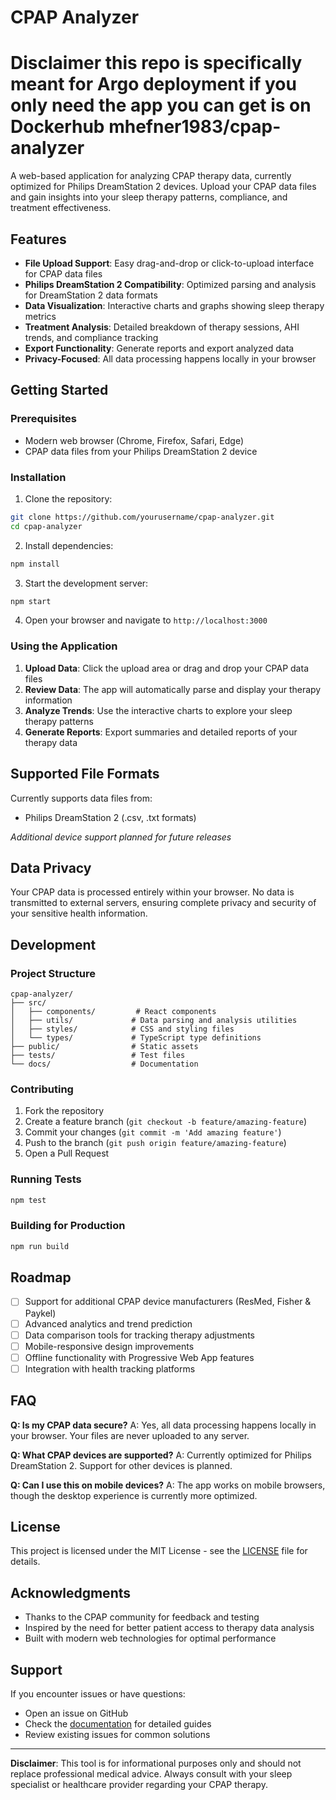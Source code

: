# CPAP Analyzer

# Disclaimer this repo is specifically meant for Argo deployment if you only need the app you can get is on Dockerhub mhefner1983/cpap-analyzer

A web-based application for analyzing CPAP therapy data, currently optimized for Philips DreamStation 2 devices. Upload your CPAP data files and gain insights into your sleep therapy patterns, compliance, and treatment effectiveness.

## Features

- **File Upload Support**: Easy drag-and-drop or click-to-upload interface for CPAP data files
- **Philips DreamStation 2 Compatibility**: Optimized parsing and analysis for DreamStation 2 data formats
- **Data Visualization**: Interactive charts and graphs showing sleep therapy metrics
- **Treatment Analysis**: Detailed breakdown of therapy sessions, AHI trends, and compliance tracking
- **Export Functionality**: Generate reports and export analyzed data
- **Privacy-Focused**: All data processing happens locally in your browser

## Getting Started

### Prerequisites

- Modern web browser (Chrome, Firefox, Safari, Edge)
- CPAP data files from your Philips DreamStation 2 device

### Installation

1. Clone the repository:
```bash
git clone https://github.com/yourusername/cpap-analyzer.git
cd cpap-analyzer
```

2. Install dependencies:
```bash
npm install
```

3. Start the development server:
```bash
npm start
```

4. Open your browser and navigate to `http://localhost:3000`

### Using the Application

1. **Upload Data**: Click the upload area or drag and drop your CPAP data files
2. **Review Data**: The app will automatically parse and display your therapy information
3. **Analyze Trends**: Use the interactive charts to explore your sleep therapy patterns
4. **Generate Reports**: Export summaries and detailed reports of your therapy data

## Supported File Formats

Currently supports data files from:
- Philips DreamStation 2 (.csv, .txt formats)

*Additional device support planned for future releases*

## Data Privacy

Your CPAP data is processed entirely within your browser. No data is transmitted to external servers, ensuring complete privacy and security of your sensitive health information.

## Development

### Project Structure

```
cpap-analyzer/
├── src/
│   ├── components/         # React components
│   ├── utils/             # Data parsing and analysis utilities
│   ├── styles/            # CSS and styling files
│   └── types/             # TypeScript type definitions
├── public/                # Static assets
├── tests/                 # Test files
└── docs/                  # Documentation
```

### Contributing

1. Fork the repository
2. Create a feature branch (`git checkout -b feature/amazing-feature`)
3. Commit your changes (`git commit -m 'Add amazing feature'`)
4. Push to the branch (`git push origin feature/amazing-feature`)
5. Open a Pull Request

### Running Tests

```bash
npm test
```

### Building for Production

```bash
npm run build
```

## Roadmap

- [ ] Support for additional CPAP device manufacturers (ResMed, Fisher & Paykel)
- [ ] Advanced analytics and trend prediction
- [ ] Data comparison tools for tracking therapy adjustments
- [ ] Mobile-responsive design improvements
- [ ] Offline functionality with Progressive Web App features
- [ ] Integration with health tracking platforms

## FAQ

**Q: Is my CPAP data secure?**
A: Yes, all data processing happens locally in your browser. Your files are never uploaded to any server.

**Q: What CPAP devices are supported?**
A: Currently optimized for Philips DreamStation 2. Support for other devices is planned.

**Q: Can I use this on mobile devices?**
A: The app works on mobile browsers, though the desktop experience is currently more optimized.

## License

This project is licensed under the MIT License - see the [LICENSE](LICENSE) file for details.

## Acknowledgments

- Thanks to the CPAP community for feedback and testing
- Inspired by the need for better patient access to therapy data analysis
- Built with modern web technologies for optimal performance

## Support

If you encounter issues or have questions:
- Open an issue on GitHub
- Check the [documentation](docs/) for detailed guides
- Review existing issues for common solutions

---

**Disclaimer**: This tool is for informational purposes only and should not replace professional medical advice. Always consult with your sleep specialist or healthcare provider regarding your CPAP therapy.
